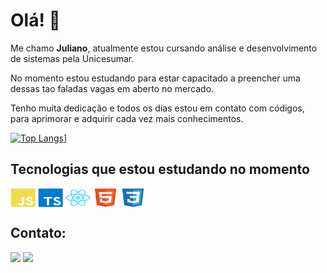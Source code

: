 
# Olá! 👋 

<div>
  <p>Me chamo <b>Juliano</b>, atualmente estou cursando análise e desenvolvimento de sistemas pela Unicesumar.</p>
  <p>No momento estou estudando para estar capacitado a preencher uma dessas tao faladas vagas em aberto no mercado.</p>
  <p>Tenho muita dedicação e todos os dias estou em contato com códigos, para aprimorar e adquirir cada vez mais conhecimentos.</p>
</div>

[![Top Langs](https://github-readme-stats.vercel.app/api/top-langs/?username=julianosouzza90)](https://github.com/anuraghazra/github-readme-stats)]
<div style="display: inline_block">
  <h2>Tecnologias que estou estudando no momento</h2>
  <img align="center" alt="Javascript icon" height="30" width="40" src="https://raw.githubusercontent.com/devicons/devicon/master/icons/javascript/javascript-plain.svg">
  <img align="center" alt="typescript icon" height="30" width="40" src="https://raw.githubusercontent.com/devicons/devicon/master/icons/typescript/typescript-plain.svg">
  <img align="center" alt="React" height="30" width="40" src="https://raw.githubusercontent.com/devicons/devicon/master/icons/react/react-original.svg">
  <img align="center" alt="HTML" height="30" width="40" src="https://raw.githubusercontent.com/devicons/devicon/master/icons/html5/html5-original.svg">
  <img align="center" alt="CSS" height="30" width="40" src="https://raw.githubusercontent.com/devicons/devicon/master/icons/css3/css3-original.svg">
</div>

<div> 
  <h2>Contato:</h2>
<a href="[https://www.linkedin.com/in/calebesg](https://www.linkedin.com/in/juliano-souza-60b2b6232/)" target="_blank"><img src="https://img.shields.io/badge/-LinkedIn-%230077B5?style=for-the-badge&logo=linkedin&logoColor=white" target="_blank"></a> 
  <a href = "mailto:souzza.s1990@gmail.com"><img src="https://img.shields.io/badge/-Gmail-db4a39?style=for-the-badge&logo=gmail&logoColor=white" target="_blank"></a>
  
</div>
